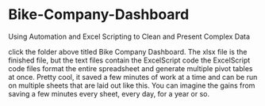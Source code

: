 # Bike-Company-Dashboard
Using Automation and Excel Scripting to Clean and Present Complex Data

click the folder above titled Bike Company Dashboard. The xlsx file is the finished file, but the text files contain the ExcelScript code
the ExcelScript code files format the entire spreadsheet and generate multiple pivot tables at once. Pretty cool, it saved a few minutes of work at a time and can be run on multiple sheets that are laid out like this. You can imagine the gains from saving a few minutes every sheet, every day, for a year or so. 
